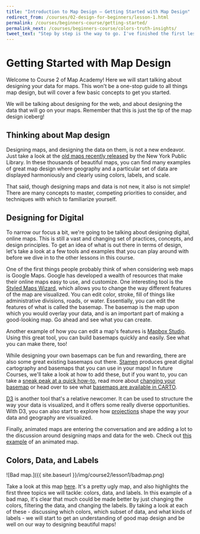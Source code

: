 ```yaml
---
title: "Introduction to Map Design — Getting Started with Map Design"
redirect_from: /courses/02-design-for-beginners/lesson-1.html
permalink: /courses/beginners-course/getting-started/
permalink_next: /courses/beginners-course/colors-truth-insights/
tweet_text: "Step by step is the way to go. I've finished the first lesson of the map academy. Check it out"
---
```

# Getting Started with Map Design

Welcome to Course 2 of Map Academy! Here we will start talking about designing your data for maps. This won't be a one-stop guide to all things map design, but will cover a few basic concepts to get you started.

We will be talking about designing for the web, and about designing the data that will go on your maps. Remember that this is just the tip of the map design iceberg!


## Thinking about Map design

Designing maps, and designing the data on them, is not a new endeavor. Just take a look at the [old maps recently released](http://www.nypl.org/blog/2014/03/28/open-access-maps) by the New York Public Library. In these thousands of beautiful maps, you can find many examples of great map design where geography and a particular set of data are displayed harmoniously and clearly using colors, labels, and scale.

That said, though designing maps and data is not new, it also is not simple! There are many concepts to master, competing priorities to consider, and techniques with which to familiarize yourself.


## Designing for Digital

To narrow our focus a bit, we're going to be talking about designing digital, online maps. This is still a vast and changing set of practices, concepts, and design principles. To get an idea of what is out there in terms of design, let's take a look at a few tools and examples that you can play around with before we dive in to the other lessons in this course.

One of the first things people probably think of when considering web maps is Google Maps. Google has developed a wealth of resources that make their online maps easy to use, and customize. One interesting tool is the [Styled Maps Wizard](http://bit.ly/1r4PW3A), which allows you to change the way different features of the map are visualized. You can edit color, stroke, fill of things like administrative divisions, roads, or water. Essentially, you can edit the features of what is called the basemap. The basemap is the map upon which you would overlay your data, and is an important part of making a good-looking map. Go ahead and see what you can create.

Another example of how you can edit a map's features is [Mapbox Studio](https://www.mapbox.com/mapbox-studio/). Using this great tool, you can build basemaps quickly and easily. See what you can make there, too!

While designing your own basemaps can be fun and rewarding, there are also some great existing basemaps out there. [Stamen](http://bit.ly/1i2aeoG) produces great digital cartography and basemaps that you can use in your maps! In future Courses, we'll take a look at how to add these, but if you want to, you can take a [sneak peak at a quick how-to](http://vimeo.com/79772252), read more about [changing your basemap](https://carto.com/docs/carto-editor/maps/#basemaps) or head over to see what [basemaps are available in CARTO](https://carto.com/location-data-services/basemaps/).

[D3](http://bit.ly/1lgkQnY) is another tool that's a relative newcomer. It can be used to structure the way your data is visualized, and it offers some really diverse opportunities. With D3, you can also start to explore how [projections](http://bit.ly/1kLKFMh) shape the way your data and geography are visualized.

Finally, animated maps are entering the conversation and are adding a lot to the discussion around designing maps and data for the web. Check out [this example](http://hint.fm/wind) of an animated map.


## Colors, Data, and Labels

![Bad map.]({{ site.baseurl }}/img/course2/lesson1/badmap.png)

Take a look at this map [here](https://andrew.carto.com/viz/5fabe112-c024-11e3-8f7e-0e230854a1cb/embed_map). It's a pretty ugly map, and also highlights the first three topics we will tackle: colors, data, and labels. In this example of a bad map, it's clear that much could be made better by just changing the colors, filtering the data, and changing the labels. By taking a look at each of these - discussing which colors, which subset of data, and what kinds of labels - we will start to get an understanding of good map design and be well on our way to designing beautiful maps!

